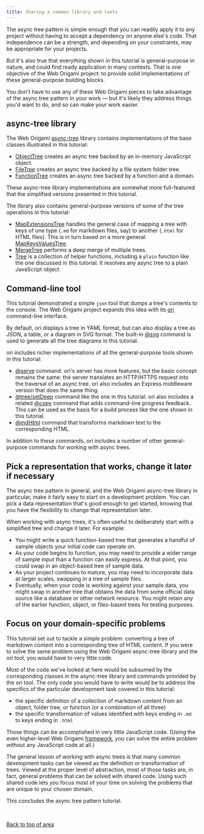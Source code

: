 ```yaml
---
title: Sharing a common library and tools
---
```


The async tree pattern is simple enough that you can readily apply it to any project without having to accept a dependency on anyone else's code. That independence can be a strength, and depending on your constraints, may be appropriate for your projects.

But it's also true that everything shown in this tutorial is general-purpose in nature, and could find ready application in many contexts. That is one objective of the Web Origami project: to provide solid implementations of these general-purpose building blocks.

You don't have to use any of these Web Origami pieces to take advantage of the async tree pattern in your work — but it's likely they address things you'd want to do, and so can make your work easier.

## async-tree library

The Web Origami [async-tree](/async-tree) library contains implementations of the base classes illustrated in this tutorial:

- [ObjectTree](/async-tree/ObjectTree.html) creates an async tree backed by an in-memory JavaScript object.
- [FileTree](/async-tree/FileTree.html) creates an async tree backed by a file system folder tree.
- [FunctionTree](/async-tree/FunctionTree.html) creates an async tree backed by a function and a domain.

These async-tree library implementations are somewhat more full-featured that the simplified versions presented in this tutorial.

The library also contains general-purpose versions of some of the tree operations in this tutorial:

- [MapExtensionsTree](/async-tree/MapExtensionsTree.html) handles the general case of mapping a tree with keys of one type (`.md` for markdown files, say) to another (`.html` for HTML files). This is in turn based on a more general [MapKeysValuesTree](/async-tree/MapKeysValuesTree.html).
- [MergeTree](/async-tree/MergeTree.html) performs a deep merge of multiple trees.
- [Tree](/async-tree/Tree.html) is a collection of helper functions, including a `plain` function like the one discussed in this tutorial. It resolves any async tree to a plain JavaScript object.

## Command-line tool

This tutorial demonstrated a simple `json` tool that dumps a tree's contents to the console. The Web Origami project expands this idea with its [ori](/cli) command-line interface.

By default, ori displays a tree in YAML format, but can also display a tree as JSON, a table, or a diagram in SVG format. The built-in [@svg](/language/@svg.html) command is used to generate all the tree diagrams in this tutorial.

ori includes richer implementations of all the general-purpose tools shown in this tutorial:

- [@serve](/language/@serve.html) command. ori's server has more features, but the basic concept remains the same: the server translates an HTTP/HTTPS request into the traversal of an async tree. ori also includes an Express middleware version that does the same thing.
- [@tree/setDeep](/language/@tree.html#setDeep) command like the one in this tutorial. ori also includes a related [@copy](/language/@copy.html) command that adds command-line progress feedback. This can be used as the basis for a build process like the one shown in this tutorial.
- [@mdHtml](/language/@mdHtml.html) command that transforms markdown text to the corresponding HTML.

In addition to these commands, ori includes a number of other general-purpose commands for working with async trees.

## Pick a representation that works, change it later if necessary

The async tree pattern in general, and the Web Origami async-tree library in particular, make it fairly easy to start on a development problem. You can pick a data representation that's good enough to get started, knowing that you have the flexibility to change that representation later.

When working with async trees, it's often useful to deliberately start with a simplified tree and change it later. For example:

- You might write a quick function-based tree that generates a handful of sample objects your initial code can operate on.
- As your code begins to function, you may need to provide a wider range of sample input than a function can easily express. At that point, you could swap in an object-based tree of sample data.
- As your project continues to mature, you may need to incorporate data at larger scales, swapping in a tree of sample files.
- Eventually, when your code is working against your sample data, you might swap in another tree that obtains the data from some official data source like a database or other network resource. You might retain any of the earlier function, object, or files-based trees for testing purposes.

## Focus on your domain-specific problems

This tutorial set out to tackle a simple problem: converting a tree of markdown content into a corresponding tree of HTML content. If you were to solve the same problem using the Web Origami async-tree library and the ori tool, you would have to very little code.

Most of the code we've looked at here would be subsumed by the corresponding classes in the async-tree library and commands provided by the ori tool. The only code you would have to write would be to address the specifics of the particular development task covered in this tutorial:

- the specific definition of a collection of markdown content from an object, folder tree, or function (or a combination of all three)
- the specific transformation of values identified with keys ending in `.md` to keys ending in `.html`

Those things can be accomplished in very little JavaScript code. (Using the even higher-level Web Origami [framework](/concepts/), you can solve the entire problem without any JavaScript code at all.)

The general lesson of working with async trees is that many common development tasks can be viewed as the definition or transformation of trees. Viewed at the proper level of abstraction, most of those tasks are, in fact, general problems that can be solved with shared code. Using such shared code lets you focus most of your time on solving the problems that are unique to your chosen domain.

This concludes the async tree pattern tutorial.

&nbsp;

[Back to top of area](/pattern)
